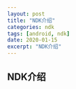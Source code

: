 ```yaml
---
layout: post
title: "NDK介绍"
categories: ndk
tags: [android, ndk]
date: 2020-01-15
excerpt: "NDK介绍"
---
```


## NDK介绍


